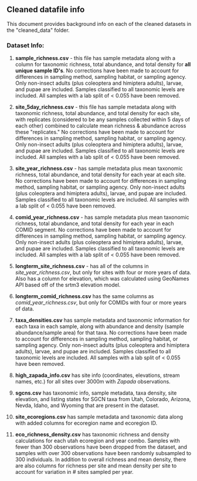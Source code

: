 ## Cleaned datafile info

This document provides background info on each of the cleaned datasets in the "cleaned_data" folder. 

### Dataset Info: 

  1. **sample_richness.csv** - this file has sample metadata along with a column for taxonomic richness, total abundance, and total density for **all unique sample ID's**. No corrections have been made to account for differences in sampling method, sampling habitat, or sampling agency. Only non-insect adults (plus coleoptera and himiptera adults), larvae, and pupae are included. Samples classified to all taxonomic levels are included. All samples with a lab split of < 0.055 have been removed. 
  
  2. **site_5day_richness.csv** - this file has sample metadata along with taxonomic richness, total abundance, and total density  for each site, with replicates (considered to be any samples collected within 5 days of each other) combined to calculate mean richness & abundance across these "replicates." No corrections have been made to account for differences in sampling method, sampling habitat, or sampling agency. Only non-insect adults (plus coleoptera and himiptera adults), larvae, and pupae are included. Samples classified to all taxonomic levels are included. All samples with a lab split of < 0.055 have been removed. 
  
  3. **site_year_richness.csv** - has sample metadata plus mean taxonomic richness, total abundance, and total density  for each year at each site. No corrections have been made to account for differences in sampling method, sampling habitat, or sampling agency. Only non-insect adults (plus coleoptera and himiptera adults), larvae, and pupae are included. Samples classified to all taxonomic levels are included. All samples with a lab split of < 0.055 have been removed. 
  
  4. **comid_year_richness.csv** - has sample metadata plus mean taxonomic richness, total abundance, and total density  for each year in each COMID segment. No corrections have been made to account for differences in sampling method, sampling habitat, or sampling agency. Only  non-insect adults (plus coleoptera and himiptera adults), larvae, and pupae are included. Samples classified to all taxonomic levels are included. All samples with a lab split of < 0.055 have been removed. 
  
  5. **longterm_site_richness.csv** - has all of the columns in *site_year_richness.csv*, but only for sites with four or more years of data. Also has a column for elevation, which was calculated using GeoNames API based off of the srtm3 elevation model. 
  
  6. **longterm_comid_richness.csv** has the same columns as *comid_year_richness.csv*, but only for COMIDs with four or more years of data. 
  
  7. **taxa_densities.csv** has sample metadata and taxonomic information for each taxa in each sample, along with abundance and density (sample abundance/sample area) for that taxa. No corrections have been made to account for differences in sampling method, sampling habitat, or sampling agency. Only non-insect adults (plus coleoptera and himiptera adults), larvae, and pupae are included. Samples classified to all taxonomic levels are included. All samples with a lab split of < 0.055 have been removed.
  
  8. **high_zapada_info.csv** has site info (coordinates, elevations, stream names, etc.) for all sites over 3000m with *Zapada* observations. 
  
  9. **sgcns.csv** has taxonomic info, sample metadata, taxa density, site elevation, and listing states for SGCN taxa from Utah, Colorado, Arizona, Nevda, Idaho, and Wyoming that are present in the dataset. 
  
  10. **site_ecoregions.csv** has sample metadata and taxonomic data along with added columns for ecoregion name and ecoregion ID.
  
  11. **eco_richness_density.csv** has taxonomic richness and density calculations for each utah ecoregion and year combo. Samples with fewer than 300 observations have been dropped from the dataset, and samples with over 300 observations have been randomly subsampled to 300 individuals. In addition to overall richness and mean density, there are also columns for richness per site and mean density per site to account for variation in # sites sampled per year. 
  
  